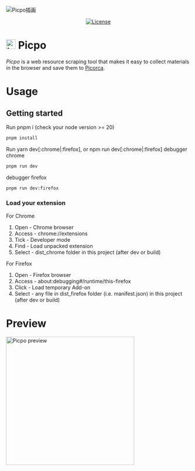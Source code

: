 <img alt="Picpo插画" src="https://github.com/user-attachments/assets/57deef44-e727-4919-a1a8-219e2760d7a6" />

<div align="center">
  
[![License](https://img.shields.io/badge/License-MIT-blue.svg)](https://github.com/POrcaTeam/picorca-extension/blob/main/LICENSE)

</div>

# <img width="26" height="26" alt="icon-128" src="https://github.com/user-attachments/assets/8e6482ea-c937-47e0-a1fb-412ca137614f" />  Picpo


*Picpo* is a web resource scraping tool that makes it easy to collect materials in the browser and save them to [Picorca](https://picorca.com).

# Usage
## Getting started
Run pnpm i (check your node version >= 20)
``` bash
pnpm install
```
Run yarn dev[:chrome|:firefox], or npm run dev[:chrome|:firefox]
debugger chrome
``` bash
pnpm run dev
```
debugger firefox
``` bash
pnpm run dev:firefox
```

### Load your extension
For Chrome

1. Open - Chrome browser
2. Access - chrome://extensions
3. Tick - Developer mode
4. Find - Load unpacked extension
5. Select - dist_chrome folder in this project (after dev or build)

For Firefox

1. Open - Firefox browser
2. Access - about:debugging#/runtime/this-firefox
3. Click - Load temporary Add-on
4. Select - any file in dist_firefox folder (i.e. manifest.json) in this project (after dev or build)

# Preview
<img width="350" alt="Picpo preview" src="https://github.com/user-attachments/assets/77db0c55-6423-450b-af17-41fc007c3751" />



